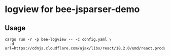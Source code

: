 # logview for bee-jsparser-demo

## Usage

```shell
cargo run -r -p bee-logview -- -c config.yaml \
  -d url=https://cdnjs.cloudflare.com/ajax/libs/react/18.2.0/umd/react.production.min.js
```
